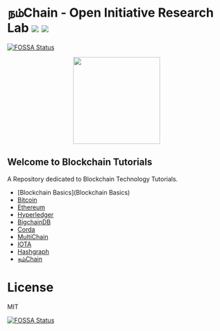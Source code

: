 # நம்Chain - Open Initiative Research Lab ![](https://img.shields.io/badge/Project-Nam-ff69b4.svg) ![](https://img.shields.io/badge/madeby-Ramaguru-blue.svg)
[![FOSSA Status](https://app.fossa.com/api/projects/git%2Bgithub.com%2FNamChain-Open-Initiative-Research-Lab%2FBlockchain-Tutorials.svg?type=shield)](https://app.fossa.com/projects/git%2Bgithub.com%2FNamChain-Open-Initiative-Research-Lab%2FBlockchain-Tutorials?ref=badge_shield)

<p align="center">
<img src="https://1.bp.blogspot.com/-0SArWfduw68/XkxV8EmBBcI/AAAAAAAAABw/h9aWSWbm0J4kilgn3xddzQ3PdoP-e3RZgCLcBGAsYHQ/s1600/SAVE_20200127_132431.jpg" width="200" align="center">
</p>  

## Welcome to Blockchain Tutorials

A Repository dedicated to Blockchain Technology Tutorials.

- [Blockchain Basics](Blockchain Basics)
- [Bitcoin](Bitcoin)
- [Ethereum](Ethereum)
- [Hyperledger](Hyperledger)
- [BigchainDB](BigchainDB)
- [Corda](Corda)
- [MultiChain](Multichain)
- [IOTA](IOTA)
- [Hashgraph](Hashgraph)
- [நம்Chain](https://github.com/NamChain-Open-Initiative-Research-Lab/NamChain)

# License

MIT

[![FOSSA Status](https://app.fossa.com/api/projects/git%2Bgithub.com%2FNamChain-Open-Initiative-Research-Lab%2FBlockchain-Tutorials.svg?type=large)](https://app.fossa.com/projects/git%2Bgithub.com%2FNamChain-Open-Initiative-Research-Lab%2FBlockchain-Tutorials?ref=badge_large)
